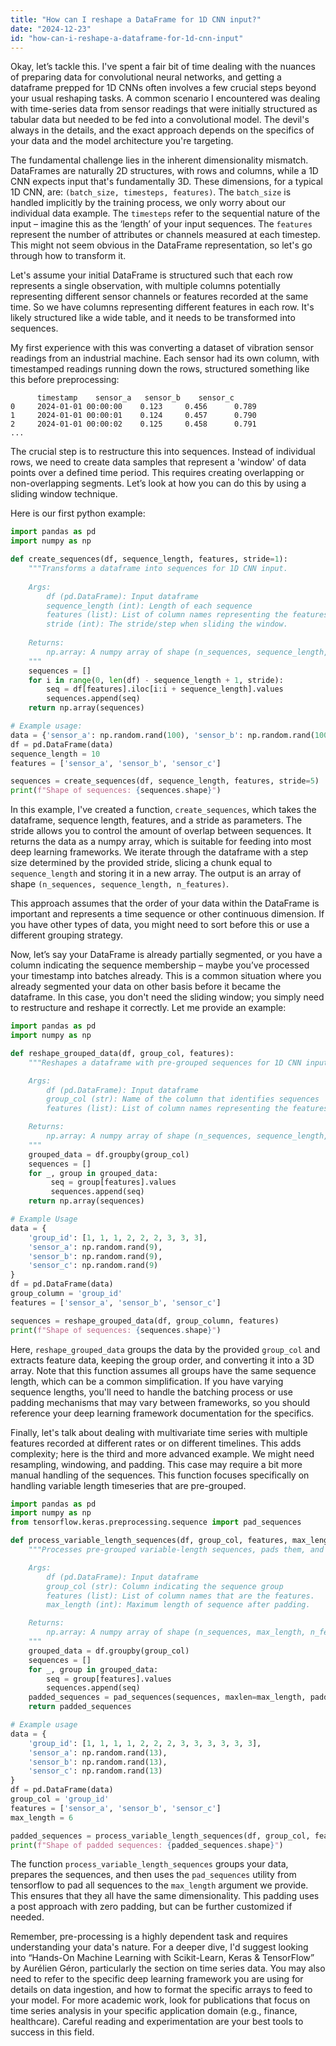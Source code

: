 ```yaml
---
title: "How can I reshape a DataFrame for 1D CNN input?"
date: "2024-12-23"
id: "how-can-i-reshape-a-dataframe-for-1d-cnn-input"
---
```


Okay, let’s tackle this. I've spent a fair bit of time dealing with the nuances of preparing data for convolutional neural networks, and getting a dataframe prepped for 1D CNNs often involves a few crucial steps beyond your usual reshaping tasks. A common scenario I encountered was dealing with time-series data from sensor readings that were initially structured as tabular data but needed to be fed into a convolutional model. The devil's always in the details, and the exact approach depends on the specifics of your data and the model architecture you're targeting.

The fundamental challenge lies in the inherent dimensionality mismatch. DataFrames are naturally 2D structures, with rows and columns, while a 1D CNN expects input that's fundamentally 3D. These dimensions, for a typical 1D CNN, are: `(batch_size, timesteps, features)`. The `batch_size` is handled implicitly by the training process, we only worry about our individual data example. The `timesteps` refer to the sequential nature of the input – imagine this as the ‘length’ of your input sequences. The `features` represent the number of attributes or channels measured at each timestep. This might not seem obvious in the DataFrame representation, so let's go through how to transform it.

Let's assume your initial DataFrame is structured such that each row represents a single observation, with multiple columns potentially representing different sensor channels or features recorded at the same time. So we have columns representing different features in each row. It's likely structured like a wide table, and it needs to be transformed into sequences.

My first experience with this was converting a dataset of vibration sensor readings from an industrial machine. Each sensor had its own column, with timestamped readings running down the rows, structured something like this before preprocessing:

```
      timestamp    sensor_a   sensor_b    sensor_c
0     2024-01-01 00:00:00    0.123     0.456      0.789
1     2024-01-01 00:00:01    0.124     0.457      0.790
2     2024-01-01 00:00:02    0.125     0.458      0.791
...
```

The crucial step is to restructure this into sequences. Instead of individual rows, we need to create data samples that represent a 'window' of data points over a defined time period. This requires creating overlapping or non-overlapping segments. Let’s look at how you can do this by using a sliding window technique.

Here is our first python example:

```python
import pandas as pd
import numpy as np

def create_sequences(df, sequence_length, features, stride=1):
    """Transforms a dataframe into sequences for 1D CNN input.
    
    Args:
        df (pd.DataFrame): Input dataframe
        sequence_length (int): Length of each sequence
        features (list): List of column names representing the features to use.
        stride (int): The stride/step when sliding the window.
        
    Returns:
        np.array: A numpy array of shape (n_sequences, sequence_length, n_features)
    """
    sequences = []
    for i in range(0, len(df) - sequence_length + 1, stride):
        seq = df[features].iloc[i:i + sequence_length].values
        sequences.append(seq)
    return np.array(sequences)

# Example usage:
data = {'sensor_a': np.random.rand(100), 'sensor_b': np.random.rand(100), 'sensor_c': np.random.rand(100)}
df = pd.DataFrame(data)
sequence_length = 10
features = ['sensor_a', 'sensor_b', 'sensor_c']

sequences = create_sequences(df, sequence_length, features, stride=5)
print(f"Shape of sequences: {sequences.shape}")
```

In this example, I've created a function, `create_sequences`, which takes the dataframe, sequence length, features, and a stride as parameters. The stride allows you to control the amount of overlap between sequences. It returns the data as a numpy array, which is suitable for feeding into most deep learning frameworks. We iterate through the dataframe with a step size determined by the provided stride, slicing a chunk equal to `sequence_length` and storing it in a new array. The output is an array of shape `(n_sequences, sequence_length, n_features)`.

This approach assumes that the order of your data within the DataFrame is important and represents a time sequence or other continuous dimension. If you have other types of data, you might need to sort before this or use a different grouping strategy.

Now, let’s say your DataFrame is already partially segmented, or you have a column indicating the sequence membership – maybe you’ve processed your timestamp into batches already. This is a common situation where you already segmented your data on other basis before it became the dataframe. In this case, you don't need the sliding window; you simply need to restructure and reshape it correctly. Let me provide an example:

```python
import pandas as pd
import numpy as np

def reshape_grouped_data(df, group_col, features):
    """Reshapes a dataframe with pre-grouped sequences for 1D CNN input.

    Args:
        df (pd.DataFrame): Input dataframe
        group_col (str): Name of the column that identifies sequences
        features (list): List of column names representing the features to use.

    Returns:
        np.array: A numpy array of shape (n_sequences, sequence_length, n_features)
    """
    grouped_data = df.groupby(group_col)
    sequences = []
    for _, group in grouped_data:
         seq = group[features].values
         sequences.append(seq)
    return np.array(sequences)

# Example Usage
data = {
    'group_id': [1, 1, 1, 2, 2, 2, 3, 3, 3],
    'sensor_a': np.random.rand(9),
    'sensor_b': np.random.rand(9),
    'sensor_c': np.random.rand(9)
}
df = pd.DataFrame(data)
group_column = 'group_id'
features = ['sensor_a', 'sensor_b', 'sensor_c']

sequences = reshape_grouped_data(df, group_column, features)
print(f"Shape of sequences: {sequences.shape}")
```

Here, `reshape_grouped_data` groups the data by the provided `group_col` and extracts feature data, keeping the group order, and converting it into a 3D array. Note that this function assumes all groups have the same sequence length, which can be a common simplification. If you have varying sequence lengths, you'll need to handle the batching process or use padding mechanisms that may vary between frameworks, so you should reference your deep learning framework documentation for the specifics.

Finally, let's talk about dealing with multivariate time series with multiple features recorded at different rates or on different timelines. This adds complexity; here is the third and more advanced example. We might need resampling, windowing, and padding. This case may require a bit more manual handling of the sequences. This function focuses specifically on handling variable length timeseries that are pre-grouped.

```python
import pandas as pd
import numpy as np
from tensorflow.keras.preprocessing.sequence import pad_sequences

def process_variable_length_sequences(df, group_col, features, max_length):
    """Processes pre-grouped variable-length sequences, pads them, and prepares them for 1D CNN.

    Args:
        df (pd.DataFrame): Input dataframe
        group_col (str): Column indicating the sequence group
        features (list): List of column names that are the features.
        max_length (int): Maximum length of sequence after padding.

    Returns:
        np.array: A numpy array of shape (n_sequences, max_length, n_features)
    """
    grouped_data = df.groupby(group_col)
    sequences = []
    for _, group in grouped_data:
        seq = group[features].values
        sequences.append(seq)
    padded_sequences = pad_sequences(sequences, maxlen=max_length, padding='post', dtype='float32')
    return padded_sequences

# Example usage
data = {
    'group_id': [1, 1, 1, 1, 2, 2, 2, 3, 3, 3, 3, 3, 3],
    'sensor_a': np.random.rand(13),
    'sensor_b': np.random.rand(13),
    'sensor_c': np.random.rand(13)
}
df = pd.DataFrame(data)
group_col = 'group_id'
features = ['sensor_a', 'sensor_b', 'sensor_c']
max_length = 6

padded_sequences = process_variable_length_sequences(df, group_col, features, max_length)
print(f"Shape of padded sequences: {padded_sequences.shape}")
```

The function `process_variable_length_sequences` groups your data, prepares the sequences, and then uses the `pad_sequences` utility from tensorflow to pad all sequences to the `max_length` argument we provide. This ensures that they all have the same dimensionality. This padding uses a post approach with zero padding, but can be further customized if needed.

Remember, pre-processing is a highly dependent task and requires understanding your data's nature. For a deeper dive, I'd suggest looking into “Hands-On Machine Learning with Scikit-Learn, Keras & TensorFlow” by Aurélien Géron, particularly the section on time series data. You may also need to refer to the specific deep learning framework you are using for details on data ingestion, and how to format the specific arrays to feed to your model. For more academic work, look for publications that focus on time series analysis in your specific application domain (e.g., finance, healthcare). Careful reading and experimentation are your best tools to success in this field.
